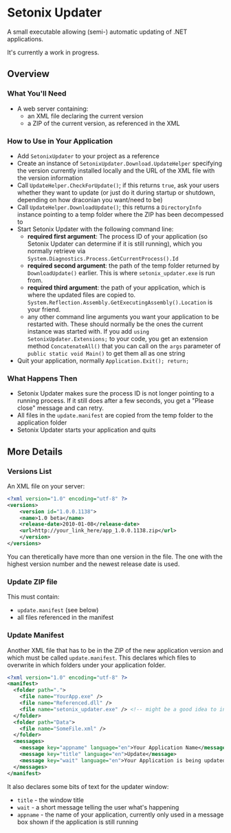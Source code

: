 ﻿# Setonix Updater

A small executable allowing (semi-) automatic updating of .NET applications.

It's currently a work in progress. 


## Overview

### What You'll Need

- A web server containing:
  - an XML file declaring the current version
  - a ZIP of the current version, as referenced in the XML

### How to Use in Your Application

- Add `SetonixUpdater` to your project as a reference
- Create an instance of `SetonixUpdater.Download.UpdateHelper` specifying the version currently installed locally and the URL of the XML file with the version
  information
- Call `UpdateHelper.CheckForUpdate()`; if this returns `true`, ask your users whether they want to update (or just do it during startup or shutdown, depending
  on how draconian you want/need to be)
- Call `UpdateHelper.DownloadUpdate()`; this returns a `DirectoryInfo` instance pointing to a temp folder where the ZIP has been decompessed to
- Start Setonix Updater with the following command line:
  - **required first argument**: The process ID of your application (so Setonix Updater can determine if it is still running), which you normally retrieve via 
    `System.Diagnostics.Process.GetCurrentProcess().Id`
  - **required second argument**: the path of the temp folder returned by `DownloadUpdate()` earlier. This is where `setonix_updater.exe` is run from.
  - **required third argument**: the path of your application, which is where the updated files are copied to.
    `System.Reflection.Assembly.GetExecutingAssembly().Location` is your friend.
  - any other command line arguments you want your application to be restarted with. These should normally be the ones the 
    current instance was started with. If you add `using SetonixUpdater.Extensions;` to your code, you get an extension method `ConcatenateAll()` that you can 
    call on the `args` parameter of `public static void Main()` to get them all as one string
- Quit your application, normally `Application.Exit(); return;`

### What Happens Then

- Setonix Updater makes sure the process ID is not longer pointing to a running process. If it still does after a few seconds, you get a "Please close" message 
  and can retry.
- All files in the `update.manifest` are copied from the temp folder to the application folder
- Setonix Updater starts your application and quits


## More Details

### Versions List

An XML file on your server:

```xml
<?xml version="1.0" encoding="utf-8" ?>
<versions>
    <version id="1.0.0.1138">
    <name>1.0 beta</name>
    <release-date>2010-01-08</release-date>
    <url>http://your_link_here/app_1.0.0.1138.zip</url>
    </version>
</versions>    
```

You can theretically have more than one version in the file. The one with the highest version number and the newest release date is used.


### Update ZIP file

This must contain:
- `update.manifest` (see below)
- all files referenced in the manifest


### Update Manifest

Another XML file that has to be in the ZIP of the new application version and which must be called `update.manifest`. This declares which files to overwrite 
in which folders under your application folder. 

```xml
<?xml version="1.0" encoding="utf-8" ?>
<manifest>
  <folder path=".">
    <file name="YourApp.exe" />
    <file name="Referenced.dll" />
    <file name="setonix_updater.exe" /> <!-- might be a good idea to include -->
  </folder>
  <folder path="Data">
    <file name="SomeFile.xml" />
  </folder>
  <messages>
    <message key="appname" language="en">Your Application Name</message>
    <message key="title" language="en">Update</message>
    <message key="wait" language="en">Your Application is being updated. Please wait...</message>
  </messages>
</manifest>
```

It also declares some bits of text for the updater window:
- `title` - the window title
- `wait` - a short message telling the user what's happening
- `appname` - the name of your application, currently only used in a message box shown if the application is still running
